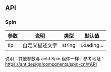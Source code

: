 ## API

### Spin

| 参数 | 说明           | 类型   | 默认值     |
| ---- | -------------- | ------ | ---------- |
| tip  | 自定义描述文字 | string | Loading... |

说明：其他参数与 antd Spin 组件一样，参考地址：https://ant.design/components/spin-cn/#API
